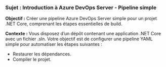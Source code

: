 ### Sujet : Introduction à Azure DevOps Server - Pipeline simple

**Objectif :**
Créer une pipeline Azure DevOps Server simple pour un projet .NET Core, comprenant les étapes essentielles de build.

**Contexte :**
Vous disposez d’un dépôt contenant une application .NET Core avec un fichier .sln. Votre objectif est de configurer une pipeline YAML simple pour automatiser les étapes suivantes :

- Restaurer les dépendances.
- Compiler le projet.